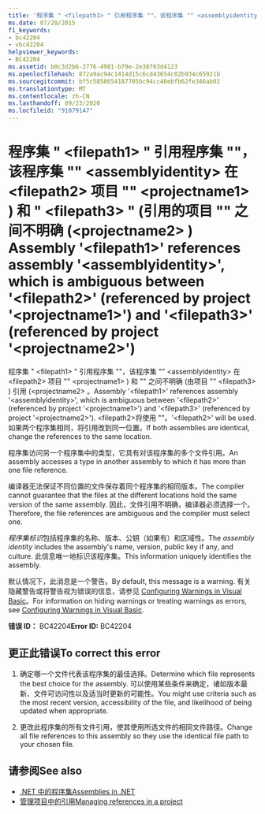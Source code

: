 ```yaml
---
title: '程序集 " <filepath1> " 引用程序集 ""，该程序集 "" <assemblyidentity> 在 <filepath2> 项目 "" <projectname1> ) 和 " <filepath3> " (引用的项目 "" 之间不明确 (<projectname2> ) '
ms.date: 07/20/2015
f1_keywords:
- bc42204
- vbc42204
helpviewer_keywords:
- BC42204
ms.assetid: b0c3d2b6-2776-4981-b79e-2e36f03d4123
ms.openlocfilehash: 872a9ac94c1414d15c6cd43654c02b934c65921b
ms.sourcegitcommit: bf5c5850654187705bc94cc40ebfb62fe346ab02
ms.translationtype: MT
ms.contentlocale: zh-CN
ms.lasthandoff: 09/23/2020
ms.locfileid: "91079147"
---
```

# <a name="assembly-filepath1-references-assembly-assemblyidentity-which-is-ambiguous-between-filepath2-referenced-by-project-projectname1-and-filepath3-referenced-by-project-projectname2"></a><span data-ttu-id="95d88-102">程序集 " \<filepath1> " 引用程序集 ""，该程序集 "" \<assemblyidentity> 在 \<filepath2> 项目 "" \<projectname1> ) 和 " \<filepath3> " (引用的项目 "" 之间不明确 (\<projectname2> ) </span><span class="sxs-lookup"><span data-stu-id="95d88-102">Assembly '\<filepath1>' references assembly '\<assemblyidentity>', which is ambiguous between '\<filepath2>' (referenced by project '\<projectname1>') and '\<filepath3>' (referenced by project '\<projectname2>')</span></span>

<span data-ttu-id="95d88-103">程序集 " \<filepath1> " 引用程序集 ""，该程序集 "" \<assemblyidentity> 在 \<filepath2> 项目 "" \<projectname1> ) 和 "" 之间不明确 (由项目 "" \<filepath3> ) 引用 (\<projectname2> 。</span><span class="sxs-lookup"><span data-stu-id="95d88-103">Assembly '\<filepath1>' references assembly '\<assemblyidentity>', which is ambiguous between '\<filepath2>' (referenced by project '\<projectname1>') and '\<filepath3>' (referenced by project '\<projectname2>').</span></span> <span data-ttu-id="95d88-104">\<filepath2>将使用 ""。</span><span class="sxs-lookup"><span data-stu-id="95d88-104">'\<filepath2>' will be used.</span></span> <span data-ttu-id="95d88-105">如果两个程序集相同，将引用改到同一位置。</span><span class="sxs-lookup"><span data-stu-id="95d88-105">If both assemblies are identical, change the references to the same location.</span></span>  
  
 <span data-ttu-id="95d88-106">程序集访问另一个程序集中的类型，它具有对该程序集的多个文件引用。</span><span class="sxs-lookup"><span data-stu-id="95d88-106">An assembly accesses a type in another assembly to which it has more than one file reference.</span></span>  
  
 <span data-ttu-id="95d88-107">编译器无法保证不同位置的文件保存着同个程序集的相同版本。</span><span class="sxs-lookup"><span data-stu-id="95d88-107">The compiler cannot guarantee that the files at the different locations hold the same version of the same assembly.</span></span> <span data-ttu-id="95d88-108">因此，文件引用不明确，编译器必须选择一个。</span><span class="sxs-lookup"><span data-stu-id="95d88-108">Therefore, the file references are ambiguous and the compiler must select one.</span></span>  
  
 <span data-ttu-id="95d88-109">*程序集标识*包括程序集的名称、版本、公钥（如果有）和区域性。</span><span class="sxs-lookup"><span data-stu-id="95d88-109">The *assembly identity* includes the assembly's name, version, public key if any, and culture.</span></span> <span data-ttu-id="95d88-110">此信息唯一地标识该程序集。</span><span class="sxs-lookup"><span data-stu-id="95d88-110">This information uniquely identifies the assembly.</span></span>  
  
 <span data-ttu-id="95d88-111">默认情况下，此消息是一个警告。</span><span class="sxs-lookup"><span data-stu-id="95d88-111">By default, this message is a warning.</span></span> <span data-ttu-id="95d88-112">有关隐藏警告或将警告视为错误的信息，请参见 [Configuring Warnings in Visual Basic](/visualstudio/ide/configuring-warnings-in-visual-basic)。</span><span class="sxs-lookup"><span data-stu-id="95d88-112">For information on hiding warnings or treating warnings as errors, see [Configuring Warnings in Visual Basic](/visualstudio/ide/configuring-warnings-in-visual-basic).</span></span>  
  
 <span data-ttu-id="95d88-113">**错误 ID：** BC42204</span><span class="sxs-lookup"><span data-stu-id="95d88-113">**Error ID:** BC42204</span></span>  
  
## <a name="to-correct-this-error"></a><span data-ttu-id="95d88-114">更正此错误</span><span class="sxs-lookup"><span data-stu-id="95d88-114">To correct this error</span></span>  
  
1. <span data-ttu-id="95d88-115">确定哪一个文件代表该程序集的最佳选择。</span><span class="sxs-lookup"><span data-stu-id="95d88-115">Determine which file represents the best choice for the assembly.</span></span> <span data-ttu-id="95d88-116">可以使用某些条件来确定，诸如版本最新、文件可访问性以及适当时更新的可能性。</span><span class="sxs-lookup"><span data-stu-id="95d88-116">You might use criteria such as the most recent version, accessibility of the file, and likelihood of being updated when appropriate.</span></span>  
  
2. <span data-ttu-id="95d88-117">更改此程序集的所有文件引用，使其使用所选文件的相同文件路径。</span><span class="sxs-lookup"><span data-stu-id="95d88-117">Change all file references to this assembly so they use the identical file path to your chosen file.</span></span>  
  
## <a name="see-also"></a><span data-ttu-id="95d88-118">请参阅</span><span class="sxs-lookup"><span data-stu-id="95d88-118">See also</span></span>

- [<span data-ttu-id="95d88-119">.NET 中的程序集</span><span class="sxs-lookup"><span data-stu-id="95d88-119">Assemblies in .NET</span></span>](../../standard/assembly/index.md)
- [<span data-ttu-id="95d88-120">管理项目中的引用</span><span class="sxs-lookup"><span data-stu-id="95d88-120">Managing references in a project</span></span>](/visualstudio/ide/managing-references-in-a-project)
